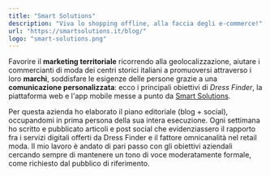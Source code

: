 ```yaml
---
title: "Smart Solutions"
description: "Viva lo shopping offline, alla faccia degli e-commerce!"
url: "https://smartsolutions.it/blog/"
logo: "smart-solutions.png"
---
```


Favorire il **marketing territoriale** ricorrendo alla geolocalizzazione, aiutare i commercianti di moda dei centri storici italiani a promuoversi attraverso i loro **marchi**, soddisfare le esigenze delle persone grazie a una **comunicazione personalizzata**: ecco i principali obiettivi di *Dress Finder*, la piattaforma web e l'app mobile messe a punto da [Smart Solutions](https://smartsolutions.it).

Per questa azienda ho elaborato il piano editoriale (blog + social), occupandomi in prima persona della sua intera esecuzione.
Ogni settimana ho scritto e pubblicato articoli e post social che evidenziassero il rapporto fra i servizi digitali offerti da Dress Finder e il fattore omnicanalità nel retail moda.
Il mio lavoro è andato di pari passo con gli obiettivi aziendali cercando sempre di mantenere un tono di voce moderatamente formale, come richiesto dal pubblico di riferimento.

